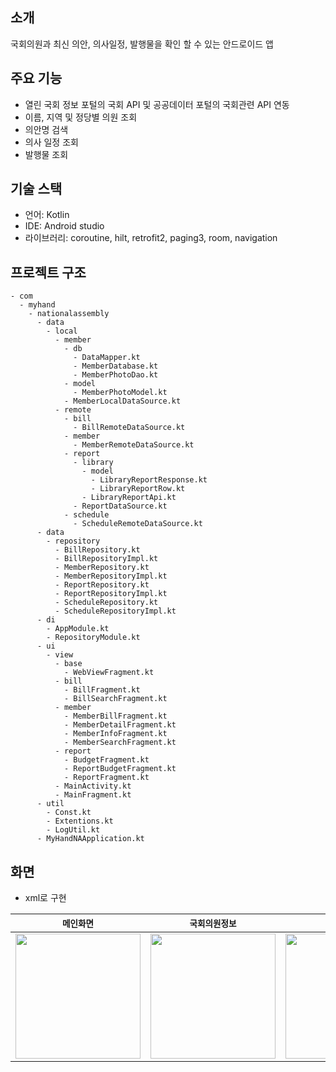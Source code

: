 ## 소개

국회의원과 최신 의안, 의사일정, 발행물을 확인 할 수 있는 안드로이드 앱

## 주요 기능
- 열린 국회 정보 포털의 국회 API 및 공공데이터 포털의 국회관련 API 연동
- 이름, 지역 및 정당별 의원 조회
- 의안명 검색
- 의사 일정 조회
- 발행물 조회

## 기술 스택
 - 언어: Kotlin
 - IDE: Android studio
 - 라이브러리: coroutine, hilt, retrofit2, paging3, room, navigation

## 프로젝트 구조
```
- com
  - myhand
    - nationalassembly
      - data
        - local
          - member
            - db
              - DataMapper.kt
              - MemberDatabase.kt
              - MemberPhotoDao.kt
            - model
              - MemberPhotoModel.kt
            - MemberLocalDataSource.kt
          - remote
            - bill
              - BillRemoteDataSource.kt
            - member
              - MemberRemoteDataSource.kt
            - report
              - library
                - model
                  - LibraryReportResponse.kt
                  - LibraryReportRow.kt
                - LibraryReportApi.kt
              - ReportDataSource.kt
            - schedule
              - ScheduleRemoteDataSource.kt
      - data
        - repository
          - BillRepository.kt
          - BillRepositoryImpl.kt
          - MemberRepository.kt
          - MemberRepositoryImpl.kt
          - ReportRepository.kt
          - ReportRepositoryImpl.kt
          - ScheduleRepository.kt
          - ScheduleRepositoryImpl.kt
      - di
        - AppModule.kt
        - RepositoryModule.kt
      - ui
        - view
          - base
            - WebViewFragment.kt
          - bill
            - BillFragment.kt
            - BillSearchFragment.kt
          - member
            - MemberBillFragment.kt
            - MemberDetailFragment.kt
            - MemberInfoFragment.kt
            - MemberSearchFragment.kt
          - report
            - BudgetFragment.kt
            - ReportBudgetFragment.kt
            - ReportFragment.kt
          - MainActivity.kt
          - MainFragment.kt
      - util
        - Const.kt
        - Extentions.kt
        - LogUtil.kt
      - MyHandNAApplication.kt
```

## 화면
- xml로 구현

| `메인화면` | `국회의원정보` | `의안검색` | `의사일정` | `보고서` |
| :-:| :-: | :-: | :-: | :-: |
| <img width="200" src="https://github.com/jharinn/handgov/assets/67181098/1f80b1fa-787e-476c-ab21-dfee9979dd31"> | <img width="200" src="https://github.com/jharinn/handgov/assets/67181098/1b53d43e-24c1-4296-8ecf-c63035857615"> | <img width="200" src="https://github.com/jharinn/handgov/assets/67181098/f943129a-8360-4747-85e9-f0bcd4c4a1d5"> | <img width="200" src="https://github.com/jharinn/handgov/assets/67181098/82ce10a7-706d-4bd5-b4fa-18adfa9213b7"> | <img width="200" src="https://github.com/jharinn/handgov/assets/67181098/66b67615-b0a2-4156-82b4-38601e4d6e9d"> 

